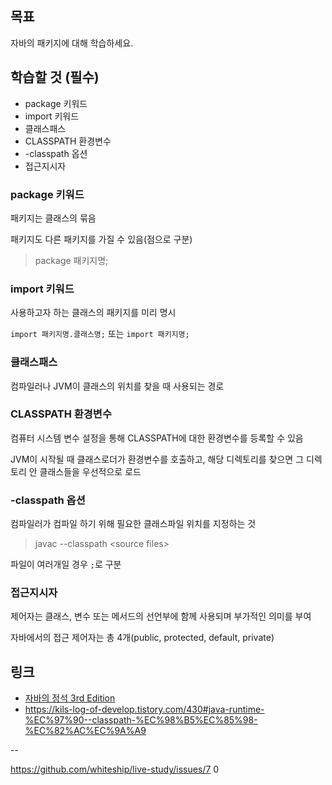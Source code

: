 ## 목표

자바의 패키지에 대해 학습하세요.

## 학습할 것 (필수)

- package 키워드
- import 키워드
- 클래스패스
- CLASSPATH 환경변수
- -classpath 옵션
- 접근지시자

### package 키워드

패키지는 클래스의 묶음

패키지도 다른 패키지를 가질 수 있음(점으로 구분)

> package 패키지명;

### import 키워드

사용하고자 하는 클래스의 패키지를 미리 명시

`import 패키지명.클래스명;` 또는 `import 패키지명;`

### 클래스패스

컴파일러나 JVM이 클래스의 위치를 찾을 때 사용되는 경로

### CLASSPATH 환경변수

컴퓨터 시스템 변수 설정을 통해 CLASSPATH에 대한 환경변수를 등록할 수 있음

JVM이 시작될 때 클래스로더가 환경변수를 호출하고, 해당 디렉토리를 찾으면 그 디렉토리 안 클래스들을 우선적으로 로드

### -classpath 옵션

컴파일러가 컴파일 하기 위해 필요한 클래스파일 위치를 지정하는 것

> javac --classpath \<source files\>

파일이 여러개일 경우 `;`로 구분

### 접근지시자

제어자는 클래스, 변수 또는 메서드의 선언부에 함께 사용되며 부가적인 의미를 부여

자바에서의 접근 제어자는 총 4개(public, protected, default, private)

## 링크

- [자바의 정석 3rd Edition](http://www.yes24.com/Product/Goods/24259565?OzSrank=4)
- https://kils-log-of-develop.tistory.com/430#java-runtime-%EC%97%90--classpath-%EC%98%B5%EC%85%98-%EC%82%AC%EC%9A%A9

--

https://github.com/whiteship/live-study/issues/7
0

